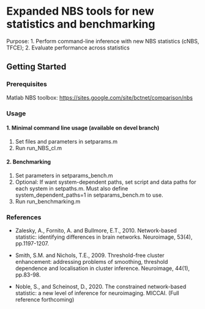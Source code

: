 # Expanded NBS tools for new statistics and benchmarking

Purpose: 1. Perform command-line inference with new NBS statistics (cNBS, TFCE); 2. Evaluate performance across statistics

## Getting Started

### Prerequisites

Matlab
NBS toolbox: https://sites.google.com/site/bctnet/comparison/nbs

### Usage

#### 1. Minimal command line usage (available on devel branch)

1. Set files and parameters in setparams.m
2. Run run_NBS_cl.m

#### 2. Benchmarking

1. Set parameters in setparams_bench.m
2. Optional: If want system-dependent paths, set script and data paths for each system in setpaths.m. Must also define system_dependent_paths=1 in setparams_bench.m to use.
3. Run run_benchmarking.m

### References

- Zalesky, A., Fornito, A. and Bullmore, E.T., 2010. Network-based statistic: identifying differences in brain networks. Neuroimage, 53(4), pp.1197-1207.

- Smith, S.M. and Nichols, T.E., 2009. Threshold-free cluster enhancement: addressing problems of smoothing, threshold dependence and localisation in cluster inference. Neuroimage, 44(1), pp.83-98.

- Noble, S., and Scheinost, D., 2020. The constrained network-based statistic: a new level of inference for neuroimaging. MICCAI. (Full reference forthcoming)


